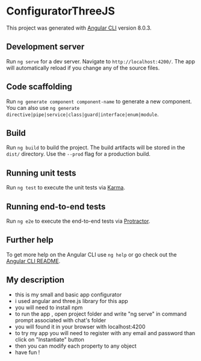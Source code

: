 # ConfiguratorThreeJS

This project was generated with [Angular CLI](https://github.com/angular/angular-cli) version 8.0.3.

## Development server

Run `ng serve` for a dev server. Navigate to `http://localhost:4200/`. The app will automatically reload if you change any of the source files.

## Code scaffolding

Run `ng generate component component-name` to generate a new component. You can also use `ng generate directive|pipe|service|class|guard|interface|enum|module`.

## Build

Run `ng build` to build the project. The build artifacts will be stored in the `dist/` directory. Use the `--prod` flag for a production build.

## Running unit tests

Run `ng test` to execute the unit tests via [Karma](https://karma-runner.github.io).

## Running end-to-end tests

Run `ng e2e` to execute the end-to-end tests via [Protractor](http://www.protractortest.org/).

## Further help

To get more help on the Angular CLI use `ng help` or go check out the [Angular CLI README](https://github.com/angular/angular-cli/blob/master/README.md).

## My description

- this is my small and basic app configurator
- i used angular and three.js library for this app
- you will need to install npm
- to run the app , open project folder and write "ng serve" in command prompt associated with chat's folder
- you will found it in your browser with localhost:4200
- to try my app you will need to register with any email and password than click on "Instantiate" button 
- then you can modify each property to any object 
- have fun !
